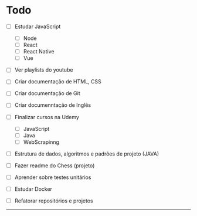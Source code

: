 # Todo

- [ ] Estudar JavaScript
    - [ ] Node
    - [ ] React
    - [ ] React Native
    - [ ] Vue

- [ ] Ver playlists do youtube

- [ ] Criar documentação de HTML, CSS

- [ ] Criar documentação de Git

- [ ] Criar documenntação de Inglês

- [ ] Finalizar cursos na Udemy
    - [ ] JavaScript
    - [ ] Java
    - [ ] WebScrapinng

- [ ] Estrutura de dados, algoritmos e padrões de projeto (JAVA)

- [ ] Fazer readme do Chess (projeto)

- [ ] Aprender sobre testes unitários

- [ ] Estudar Docker

- [ ] Refatorar repositórios e projetos

---
